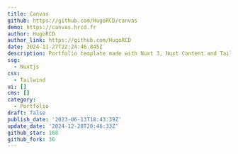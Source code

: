 ```yaml
---
title: Canvas
github: https://github.com/HugoRCD/canvas
demo: https://canvas.hrcd.fr
author: HugoRCD
author_link: https://github.com/HugoRCD
date: 2024-11-27T22:24:46.845Z
description: Portfolio template made with Nuxt 3, Nuxt Content and TailwindCSS
ssg:
  - Nuxtjs
css:
  - Tailwind
ui: []
cms: []
category:
  - Portfolio
draft: false
publish_date: '2023-06-13T18:43:39Z'
update_date: '2024-12-28T20:46:33Z'
github_star: 168
github_fork: 36
---
```

